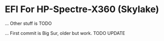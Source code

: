 # EFI For HP-Spectre-X360 (Skylake)

... Other stuff is TODO

... First commit is Big Sur, older but work. TODO UPDATE
